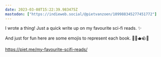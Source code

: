 ```yaml
---
date: 2023-03-08T15:22:39.983475Z
mastodon: ["https://indieweb.social/@pietvanzoen/109988345277451772"]
---
```

I wrote a thing! Just a quick write up on my favourite sci-fi reads. ✨ 

And just for fun here are some emojis to represent each book. 🤖💌🫖🪨🔘

https://piet.me/my-favourite-scifi-reads/
